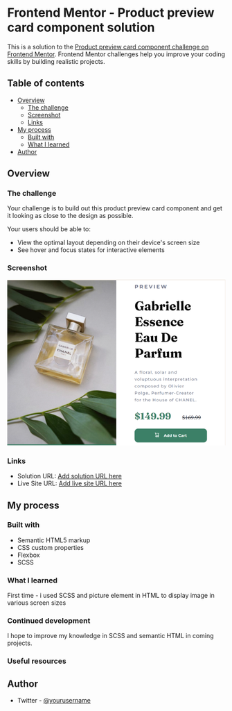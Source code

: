 # Frontend Mentor - Product preview card component solution

This is a solution to the [Product preview card component challenge on Frontend Mentor](https://www.frontendmentor.io/challenges/product-preview-card-component-GO7UmttRfa). Frontend Mentor challenges help you improve your coding skills by building realistic projects. 

## Table of contents

- [Overview](#overview)
  - [The challenge](#the-challenge)
  - [Screenshot](#screenshot)
  - [Links](#links)
- [My process](#my-process)
  - [Built with](#built-with)
  - [What I learned](#what-i-learned)  
- [Author](#author)

## Overview

### The challenge

Your challenge is to build out this product preview card component and get it looking as close to the design as possible.

Your users should be able to:

- View the optimal layout depending on their device's screen size
- See hover and focus states for interactive elements

### Screenshot

![](./images/screenshot.png)


### Links

- Solution URL: [Add solution URL here](https://github.com/rameshkmunjal/rameshkmunjal.github.io/tree/master/projects/files/webpage/13_product_preview_card)
- Live Site URL: [Add live site URL here](https://rameshkmunjal.github.io/projects/files/webpage/13_product_preview_card/index.html)

## My process

### Built with

- Semantic HTML5 markup
- CSS custom properties
- Flexbox
- SCSS

### What I learned

First time - i used SCSS and picture element in HTML to display image in various screen sizes
### Continued development

I hope to improve my knowledge in SCSS and semantic HTML in coming projects.


### Useful resources

## Author


- Twitter - [@yourusername](https://www.twitter.com/tech_munjal)

